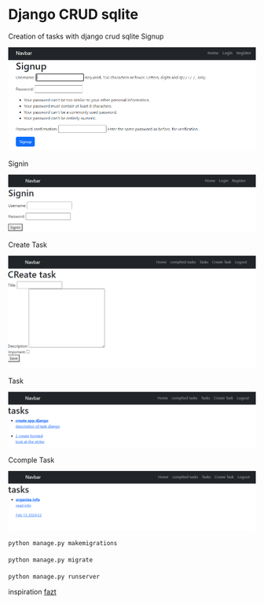 # Django CRUD sqlite

Creation of tasks with django crud sqlite
Signup
<p align="center">
  <img src="README-images\signup-image.PNG" alt="StepLast">
</p>
Signin
<p align="center">
  <img src="README-images\signin-image.PNG" alt="StepLast">
</p>
Create Task
<p align="center">
  <img src="README-images\creat-task-image.PNG" alt="StepLast">
</p>
Task
<p align="center">
  <img src="README-images\task-image.PNG" alt="StepLast">
</p>

Ccomple Task
<p align="center">
  <img src="README-images\comple-task-image.PNG" alt="StepLast">
</p>

```python
python manage.py makemigrations

python manage.py migrate

python manage.py runserver
```

inspiration [fazt](https://www.youtube.com/watch?v=e6PkGDH4wWA)